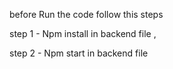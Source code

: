 before Run the code follow this steps

 step 1 - Npm install in backend file ,

 step 2 - Npm start  in backend file
